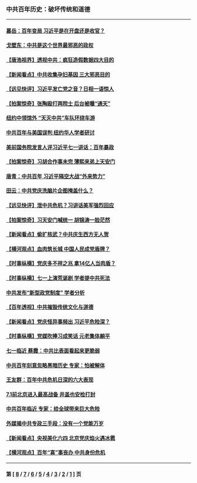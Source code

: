 ### 中共百年历史：破坏传统和道德
---
#### [慕岳：百年变局 习近平是在开盘还是收官？](../../pages/nf1176114/n13206516.md?09050430) 
#### [戈壁东：中共是这个世界最邪恶的政权](../../pages/nf1176114/n13085641.md?09050430) 
#### [【唐浩视界】透视中共：疯狂造假数据四大目的](../../pages/nf1176114/n13080590.md?09050430) 
#### [【新闻看点】中共收集孕妇基因 三大邪恶目的](../../pages/nf1176114/n13077182.md?09050430) 
#### [【远见快评】习近平发亡党之音？日相一语惊人](../../pages/nf1176114/n13074809.md?09050430) 
#### [【拍案惊奇】张陶殴打两院士 后台被曝“通天”](../../pages/nf1176114/n13070496.md?09050430) 
#### [纽约中领馆外 “天灭中共”车队环绕车游](../../pages/nf1176114/n13070693.md?09050430) 
#### [中共百年与美国误判 纽约华人学者研讨](../../pages/nf1176114/n13067969.md?09050430) 
#### [美前国务院发言人评习近平七一讲话：百年暴政](../../pages/nf1176114/n13066986.md?09050430) 
#### [【拍案惊奇】习胡合作事未完 薄熙来弟上天安门](../../pages/nf1176114/n13065867.md?09050430) 
#### [唐青：中共百年 习近平隔空大战“外来势力”](../../pages/nf1176114/n13065976.md?09050430) 
#### [田云：中共党庆洗脑片企图掩盖什么？](../../pages/nf1176114/n13064395.md?09050430) 
#### [【远见快评】泄中共危机？习讲话美军强烈回应](../../pages/nf1176114/n13064269.md?09050430) 
#### [【拍案惊奇】习天安门喊统一 胡锦涛一脸茫然](../../pages/nf1176114/n13063233.md?09050430) 
#### [【新闻看点】偷扩核武？中共庆生西方无人贺](../../pages/nf1176114/n13061263.md?09050430) 
#### [【横河观点】血肉筑长城 中国人民成党盾牌？](../../pages/nf1176114/n13061779.md?09050430) 
#### [【时事纵横】党庆多不祥之兆 拿14亿人当肉盾？](../../pages/nf1176114/n13061709.md?09050430) 
#### [【时事纵横】七一上演荒诞剧 学者提中共死法](../../pages/nf1176114/n13058990.md?09050430) 
#### [中共发布“新型政党制度” 学者分析](../../pages/nf1176114/n13056354.md?09050430) 
#### [【百年透视】中共摧毁传统文化与道德](../../pages/nf1176114/n13057253.md?09050430) 
#### [【新闻看点】党庆怪异事频出 习近平危险深？](../../pages/nf1176114/n13056781.md?09050430) 
#### [【时事纵横】党媒吹捧习成笑话 元老集体躺平](../../pages/nf1176114/n13056792.md?09050430) 
#### [七一临近 蔡霞：中共比表面看起来更脆弱](../../pages/nf1176114/n13056418.md?09050430) 
#### [中共百年刻意忽略黑暗历史 专家：怕被解体](../../pages/nf1176114/n13056056.md?09050430) 
#### [王友群：百年中共危机日深的六大表现](../../pages/nf1176114/n13054263.md?09050430) 
#### [7.1前北京进入最高战备 井盖也安检打封](../../pages/nf1176114/n13053641.md?09050430) 
#### [中共百年临近 专家：给全球带来巨大危险](../../pages/nf1176114/n13053663.md?09050430) 
#### [外媒揭中共专政三手段：没有一个党能万岁](../../pages/nf1176114/n13049352.md?09050430) 
#### [【新闻看点】央视美化六四 北京党庆焰火遇冰雹](../../pages/nf1176114/n13048310.md?09050430) 
#### [【横河观点】百年“喜”事丧办 中共身份危机](../../pages/nf1176114/n13049869.md?09050430) 

---
#### 第 [ [8](./8.md?09050430) / [7](./7.md?09050430) / [6](./6.md?09050430) / [5](./5.md?09050430) / [4](./4.md?09050430) / [3](./3.md?09050430) / [2](./2.md?09050430) / [1](./1.md?09050430) ] 页
